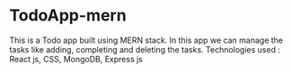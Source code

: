 # TodoApp-mern

This is a Todo app built using MERN stack.
In this app we can manage the tasks like adding, completing and deleting the tasks. 
Technologies used :  React js, CSS, MongoDB, Express js
